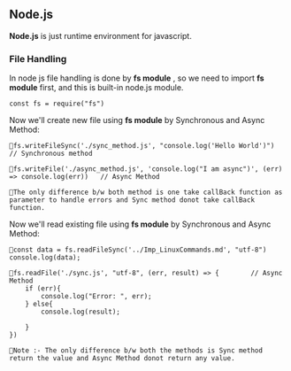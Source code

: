 ## Node.js
**Node.js** is just runtime environment for javascript.

### File Handling 
In node js file handling is done by **fs module** , so we need to import **fs module** first, and this is built-in node.js module.

    const fs = require("fs")

Now we'll create new file using **fs module** by Synchronous and Async Method:

    🔸fs.writeFileSync('./sync_method.js', "console.log('Hello World')")     // Synchronous method

    🔸fs.writeFile('./async_method.js', 'console.log("I am async")', (err) => console.log(err))   // Async Method

    🔸The only difference b/w both method is one take callBack function as parameter to handle errors and Sync method donot take callBack function.

Now we'll read existing file using **fs module** by Synchronous and Async Method:

    🔸const data = fs.readFileSync('../Imp_LinuxCommands.md', "utf-8")
    console.log(data);

    🔸fs.readFile('./sync.js', "utf-8", (err, result) => {        // Async Method
        if (err){
            console.log("Error: ", err);
        } else{
            console.log(result);

        }
    })

    🔸Note :- The only difference b/w both the methods is Sync method return the value and Async Method donot return any value. 

 